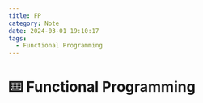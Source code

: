 ```yaml
---
title: FP
category: Note
date: 2024-03-01 19:10:17
tags:
  - Functional Programming
---
```

# ⌨️ Functional Programming

